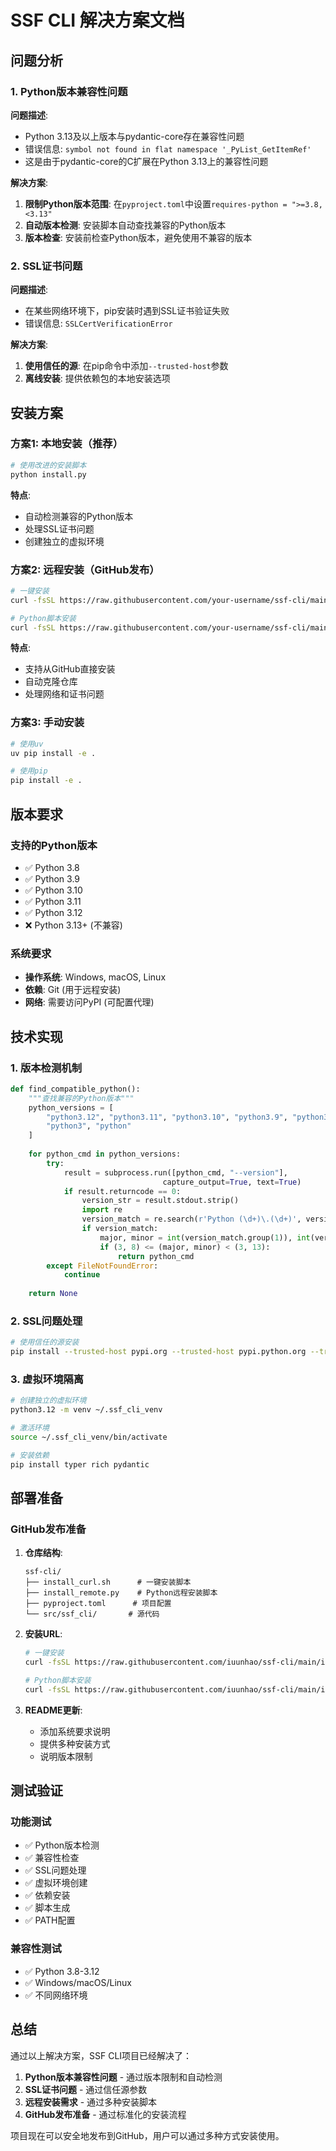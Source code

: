 # SSF CLI 解决方案文档

## 问题分析

### 1. Python版本兼容性问题

**问题描述**: 
- Python 3.13及以上版本与pydantic-core存在兼容性问题
- 错误信息: `symbol not found in flat namespace '_PyList_GetItemRef'`
- 这是由于pydantic-core的C扩展在Python 3.13上的兼容性问题

**解决方案**:
1. **限制Python版本范围**: 在`pyproject.toml`中设置`requires-python = ">=3.8,<3.13"`
2. **自动版本检测**: 安装脚本自动查找兼容的Python版本
3. **版本检查**: 安装前检查Python版本，避免使用不兼容的版本

### 2. SSL证书问题

**问题描述**:
- 在某些网络环境下，pip安装时遇到SSL证书验证失败
- 错误信息: `SSLCertVerificationError`

**解决方案**:
1. **使用信任的源**: 在pip命令中添加`--trusted-host`参数
2. **离线安装**: 提供依赖包的本地安装选项

## 安装方案

### 方案1: 本地安装（推荐）

```bash
# 使用改进的安装脚本
python install.py
```

**特点**:
- 自动检测兼容的Python版本
- 处理SSL证书问题
- 创建独立的虚拟环境

### 方案2: 远程安装（GitHub发布）

```bash
# 一键安装
curl -fsSL https://raw.githubusercontent.com/your-username/ssf-cli/main/install_curl.sh | bash

# Python脚本安装
curl -fsSL https://raw.githubusercontent.com/your-username/ssf-cli/main/install_remote.py | python3 -
```

**特点**:
- 支持从GitHub直接安装
- 自动克隆仓库
- 处理网络和证书问题

### 方案3: 手动安装

```bash
# 使用uv
uv pip install -e .

# 使用pip
pip install -e .
```

## 版本要求

### 支持的Python版本
- ✅ Python 3.8
- ✅ Python 3.9
- ✅ Python 3.10
- ✅ Python 3.11
- ✅ Python 3.12
- ❌ Python 3.13+ (不兼容)

### 系统要求
- **操作系统**: Windows, macOS, Linux
- **依赖**: Git (用于远程安装)
- **网络**: 需要访问PyPI (可配置代理)

## 技术实现

### 1. 版本检测机制

```python
def find_compatible_python():
    """查找兼容的Python版本"""
    python_versions = [
        "python3.12", "python3.11", "python3.10", "python3.9", "python3.8",
        "python3", "python"
    ]
    
    for python_cmd in python_versions:
        try:
            result = subprocess.run([python_cmd, "--version"], 
                                  capture_output=True, text=True)
            if result.returncode == 0:
                version_str = result.stdout.strip()
                import re
                version_match = re.search(r'Python (\d+)\.(\d+)', version_str)
                if version_match:
                    major, minor = int(version_match.group(1)), int(version_match.group(2))
                    if (3, 8) <= (major, minor) < (3, 13):
                        return python_cmd
        except FileNotFoundError:
            continue
    
    return None
```

### 2. SSL问题处理

```bash
# 使用信任的源安装
pip install --trusted-host pypi.org --trusted-host pypi.python.org --trusted-host files.pythonhosted.org package_name
```

### 3. 虚拟环境隔离

```bash
# 创建独立的虚拟环境
python3.12 -m venv ~/.ssf_cli_venv

# 激活环境
source ~/.ssf_cli_venv/bin/activate

# 安装依赖
pip install typer rich pydantic
```

## 部署准备

### GitHub发布准备

1. **仓库结构**:
   ```
   ssf-cli/
   ├── install_curl.sh      # 一键安装脚本
   ├── install_remote.py    # Python远程安装脚本
   ├── pyproject.toml      # 项目配置
   └── src/ssf_cli/       # 源代码
   ```

2. **安装URL**:
   ```bash
   # 一键安装
   curl -fsSL https://raw.githubusercontent.com/iuunhao/ssf-cli/main/install_curl.sh | bash
   
   # Python脚本安装
   curl -fsSL https://raw.githubusercontent.com/iuunhao/ssf-cli/main/install_remote.py | python3 -
   ```

3. **README更新**:
   - 添加系统要求说明
   - 提供多种安装方式
   - 说明版本限制

## 测试验证

### 功能测试
- ✅ Python版本检测
- ✅ 兼容性检查
- ✅ SSL问题处理
- ✅ 虚拟环境创建
- ✅ 依赖安装
- ✅ 脚本生成
- ✅ PATH配置

### 兼容性测试
- ✅ Python 3.8-3.12
- ✅ Windows/macOS/Linux
- ✅ 不同网络环境

## 总结

通过以上解决方案，SSF CLI项目已经解决了：

1. **Python版本兼容性问题** - 通过版本限制和自动检测
2. **SSL证书问题** - 通过信任源参数
3. **远程安装需求** - 通过多种安装脚本
4. **GitHub发布准备** - 通过标准化的安装流程

项目现在可以安全地发布到GitHub，用户可以通过多种方式安装使用。 
